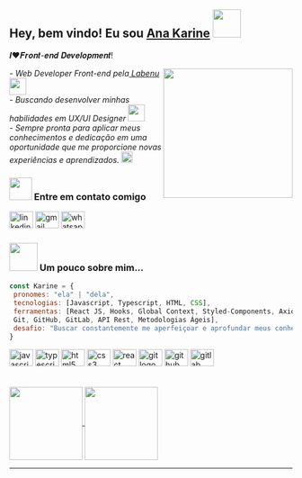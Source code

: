 
<h2> Hey, bem vindo! Eu sou <a href="https://www.linkedin.com/in/ana-karine-739b94142/">Ana Karine</a> <img src="https://media.giphy.com/media/mGcNjsfWAjY5AEZNw6/giphy.gif" width="50"></h2>

<p align="left">𝑰❤️𝑭𝒓𝒐𝒏𝒕-𝒆𝒏𝒅 𝑫𝒆𝒗𝒆𝒍𝒐𝒑𝒎𝒆𝒏𝒕!</p>
<img align='right' src="https://media.giphy.com/media/ieyl9zmCjO4b4t6qoY/giphy.gif" width="230">

<p><em> - Web Developer Front-end pela<a href="https://www.labenu.com.br/"> Labenu </a><img src="https://media.giphy.com/media/fYSnHlufseco8Fh93Z/giphy.gif" width="30">
</br> - Buscando desenvolver minhas habilidades em UX/UI Designer <img src="https://media.giphy.com/media/WUlplcMpOCEmTGBtBW/giphy.gif" width="30"> 
</br>- Sempre pronta para aplicar meus conhecimentos e dedicação em uma oportunidade que me proporcione novas experiências e aprendizados. <img src="https://user-images.githubusercontent.com/94838711/174660074-fa0500ec-44b1-44cc-8778-c46cb8c4012a.gif" height="20"> 
</em></p>

### <img src="https://user-images.githubusercontent.com/94838711/174662751-51e38647-9dc7-4364-8f94-9057f3cb823d.gif" width="40"> Entre em contato comigo
<div align="left">
  <a href="https://www.linkedin.com/in/ana-karine-739b94142/" target="_blank"><img src="https://raw.githubusercontent.com/maurodesouza/profile-readme-generator/master/src/assets/icons/social/linkedin/default.svg" height="30" width="42" alt="linkedin logo" /></a>
 <a href = "mailto:karinesantos364@gmail.com"><img src="https://raw.githubusercontent.com/maurodesouza/profile-readme-generator/master/src/assets/icons/social/gmail/default.svg" height="30" width="42" alt="gmail logo"  /></a>
  <a href = "https://api.whatsapp.com/send?phone=5586988088276"><img src="https://raw.githubusercontent.com/maurodesouza/profile-readme-generator/master/src/assets/icons/social/whatsapp/default.svg" height="30" width="42" alt="whatsapp logo"  /></a>
</div>
 
 ### <img src="https://media.giphy.com/media/VgCDAzcKvsR6OM0uWg/giphy.gif" width="50"> Um pouco sobre mim...  
 
 ```javascript
const Karine = {
  pronomes: "ela" | "dela",
  tecnologias: [Javascript, Typescript, HTML, CSS],
  ferramentas: [React JS, Hooks, Global Context, Styled-Components, Axios, 
  Git, GitHub, GitLab, API Rest, Metodologias Ágeis], 
  desafio: "Buscar constantemente me aperfeiçoar e aprofundar meus conhecimentos em tecnologia".
}
```

<div align="left">
  <img src="https://cdn.jsdelivr.net/gh/devicons/devicon/icons/javascript/javascript-original.svg" height="30" width="42" alt="javascript logo"  />
  <img src="https://cdn.jsdelivr.net/gh/devicons/devicon/icons/typescript/typescript-original.svg" height="30" width="42" alt="typescript logo"  />
  <img src="https://cdn.jsdelivr.net/gh/devicons/devicon/icons/html5/html5-original.svg" height="30" width="42" alt="html5 logo"  />
  <img src="https://cdn.jsdelivr.net/gh/devicons/devicon/icons/css3/css3-original.svg" height="30" width="42" alt="css3 logo"  />
  <img src="https://cdn.jsdelivr.net/gh/devicons/devicon/icons/react/react-original.svg" height="30" width="42" alt="react logo"  />
  <img src="https://cdn.jsdelivr.net/gh/devicons/devicon/icons/git/git-original.svg" height="30" width="42" alt="git logo"  />
  <img src="https://cdn.jsdelivr.net/gh/devicons/devicon/icons/github/github-original.svg" height="30" width="42" alt="github logo"  />
  <img src="https://cdn.jsdelivr.net/gh/devicons/devicon/icons/gitlab/gitlab-original.svg" height="30" width="42" alt="gitlab logo"  />
</div>

</br>
</br>

<div style="display: inline_block" >
  <a href="https://github.com/AnaKarine27">
  <img height="130em" align="center" src="https://github-readme-stats.vercel.app/api?username=AnaKarine27&show_icons=true&theme=radical&include_all_commits=true&count_private=true"/>
   <img height="130em" align="center" src="https://github-readme-stats.vercel.app/api/top-langs/?username=AnaKarine27&layout=compact&langs_count=7&theme=radical"/>
</div>

---
